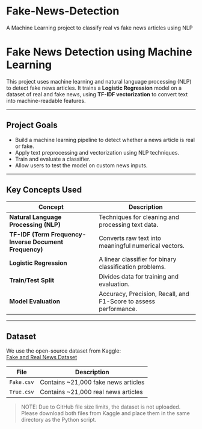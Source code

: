 # Fake-News-Detection
A Machine Learning project to classify real vs fake news articles using NLP
# Fake News Detection using Machine Learning

This project uses machine learning and natural language processing (NLP) to detect fake news articles. It trains a **Logistic Regression** model on a dataset of real and fake news, using **TF-IDF vectorization** to convert text into machine-readable features.

---

## Project Goals

- Build a machine learning pipeline to detect whether a news article is real or fake.
- Apply text preprocessing and vectorization using NLP techniques.
- Train and evaluate a classifier.
- Allow users to test the model on custom news inputs.

---

## Key Concepts Used

| Concept | Description |
|--------|-------------|
| **Natural Language Processing (NLP)** | Techniques for cleaning and processing text data. |
| **TF-IDF (Term Frequency-Inverse Document Frequency)** | Converts raw text into meaningful numerical vectors. |
| **Logistic Regression** | A linear classifier for binary classification problems. |
| **Train/Test Split** | Divides data for training and evaluation. |
| **Model Evaluation** | Accuracy, Precision, Recall, and F1-Score to assess performance. |

---

##  Dataset

We use the open-source dataset from Kaggle:  
[Fake and Real News Dataset](https://www.kaggle.com/datasets/clmentbisaillon/fake-and-real-news-dataset)

| File | Description |
|------|-------------|
| `Fake.csv` | Contains ~21,000 fake news articles |
| `True.csv` | Contains ~21,000 real news articles |

> NOTE: Due to GitHub file size limits, the dataset is not uploaded.  
> Please download both files from Kaggle and place them in the same directory as the Python script.



